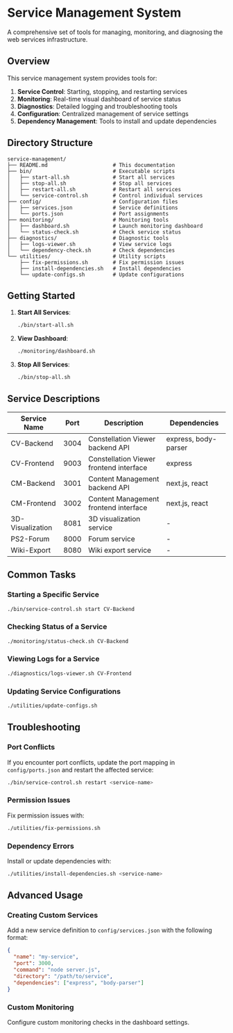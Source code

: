 # Service Management System

A comprehensive set of tools for managing, monitoring, and diagnosing the web services infrastructure.

## Overview

This service management system provides tools for:

1. **Service Control**: Starting, stopping, and restarting services
2. **Monitoring**: Real-time visual dashboard of service status
3. **Diagnostics**: Detailed logging and troubleshooting tools
4. **Configuration**: Centralized management of service settings
5. **Dependency Management**: Tools to install and update dependencies

## Directory Structure

```
service-management/
├── README.md                     # This documentation
├── bin/                          # Executable scripts
│   ├── start-all.sh              # Start all services
│   ├── stop-all.sh               # Stop all services
│   ├── restart-all.sh            # Restart all services
│   └── service-control.sh        # Control individual services
├── config/                       # Configuration files
│   ├── services.json             # Service definitions
│   └── ports.json                # Port assignments
├── monitoring/                   # Monitoring tools
│   ├── dashboard.sh              # Launch monitoring dashboard
│   └── status-check.sh           # Check service status
├── diagnostics/                  # Diagnostic tools
│   ├── logs-viewer.sh            # View service logs
│   └── dependency-check.sh       # Check dependencies
└── utilities/                    # Utility scripts
    ├── fix-permissions.sh        # Fix permission issues
    ├── install-dependencies.sh   # Install dependencies
    └── update-configs.sh         # Update configurations
```

## Getting Started

1. **Start All Services**:
   ```bash
   ./bin/start-all.sh
   ```

2. **View Dashboard**:
   ```bash
   ./monitoring/dashboard.sh
   ```

3. **Stop All Services**:
   ```bash
   ./bin/stop-all.sh
   ```

## Service Descriptions

| Service Name | Port | Description | Dependencies |
|--------------|------|-------------|------------|
| CV-Backend | 3004 | Constellation Viewer backend API | express, body-parser |
| CV-Frontend | 9003 | Constellation Viewer frontend interface | express |
| CM-Backend | 3001 | Content Management backend API | next.js, react |
| CM-Frontend | 3002 | Content Management frontend interface | next.js, react |
| 3D-Visualization | 8081 | 3D visualization service | - |
| PS2-Forum | 8000 | Forum service | - |
| Wiki-Export | 8080 | Wiki export service | - |

## Common Tasks

### Starting a Specific Service
```bash
./bin/service-control.sh start CV-Backend
```

### Checking Status of a Service
```bash
./monitoring/status-check.sh CV-Backend
```

### Viewing Logs for a Service
```bash
./diagnostics/logs-viewer.sh CV-Frontend
```

### Updating Service Configurations
```bash
./utilities/update-configs.sh
```

## Troubleshooting

### Port Conflicts
If you encounter port conflicts, update the port mapping in `config/ports.json` and restart the affected service:

```bash
./bin/service-control.sh restart <service-name>
```

### Permission Issues
Fix permission issues with:

```bash
./utilities/fix-permissions.sh
```

### Dependency Errors
Install or update dependencies with:

```bash
./utilities/install-dependencies.sh <service-name>
```

## Advanced Usage

### Creating Custom Services
Add a new service definition to `config/services.json` with the following format:

```json
{
  "name": "my-service",
  "port": 3000,
  "command": "node server.js",
  "directory": "/path/to/service",
  "dependencies": ["express", "body-parser"]
}
```

### Custom Monitoring
Configure custom monitoring checks in the dashboard settings.
